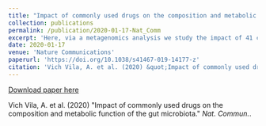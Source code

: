```yaml
---
title: "Impact of commonly used drugs on the composition and metabolic function of the gut microbiota"
collection: publications
permalink: /publication/2020-01-17-Nat_Comm
excerpt: 'Here, via a metagenomics analysis we study the impact of 41 commonly used medications on the taxonomic structures, metabolic potential of the gut microbiome'
date: 2020-01-17
venue: 'Nature Communications'
paperurl: 'https://doi.org/10.1038/s41467-019-14177-z'
citation: 'Vich Vila, A. et al. (2020) &quot;Impact of commonly used drugs on the composition and metabolic function of the gut microbiota.&quot; <i>Nat. Commun.</i>'
---
```


[Download paper here](https://www.nature.com/articles/s41467-019-14177-z)


Vich Vila, A. et al. (2020) "Impact of commonly used drugs on the composition and metabolic function of the gut microbiota." <i>Nat. Commun.</i>.
